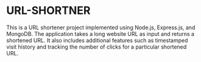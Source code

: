 # URL-SHORTNER
This is a URL shortener project implemented using Node.js, Express.js, and MongoDB. The application takes a long website URL as input and returns a shortened URL. It also includes additional features such as timestamped visit history and tracking the number of clicks for a particular shortened URL.
